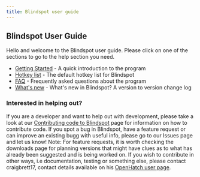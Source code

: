```yaml
---
title: Blindspot user guide
---
```


## Blindspot User Guide

Hello and welcome to the Blindspot user guide. Please click on one of the sections to go to the help section you need.

* [Getting Started](Getting-Started) - A quick introduction to the program
* [Hotkey list](Hotkey-list) - The default hotkey list for Blindspot
* [FAQ](FAQ) - Frequently asked questions about the program
* [What's new](What's-new) - What's new in Blindspot? A version to version change log

### Interested in helping out?

If you are a developer and want to help out with development, please take a look at our [Contributing code to Blindspot](Contributing-code-to-Blindspot) page for information on how to contribute code. 
If you spot a bug in Blindspot, have a feature request or can improve an existing bugg with useful info, please go to our Issues page and let us know! Note: For feature requests, it is worth checking the downloads page for planning versions that might have clues as to what has already been suggested and is being worked on.
If you wish to contribute in other ways, i.e documentation, testing or something else, please contact craigbrett17, contact details available on his [OpenHatch user page](http://openhatch.org/people/craigbrett17/).